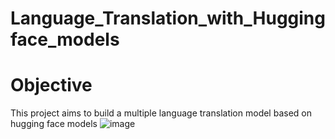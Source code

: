 # Language_Translation_with_Huggingface_models

# Objective
This project aims to build a multiple language translation model based on hugging face models 
![image](https://github.com/ritikdhame/Language_Translation_Multiplemodel/assets/7029092/9e08ac71-bf15-499a-afde-adda950d9088)

